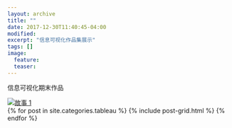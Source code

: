 ```yaml
---
layout: archive
title: ""
date: 2017-12-30T11:40:45-04:00
modified:
excerpt: "信息可视化作品集展示"
tags: []
image: 
  feature:
  teaser:
---
```


信息可视化期末作品

<div class='tableauPlaceholder' id='viz1515237638107' style='position: relative'><noscript><a href='#'><img alt='故事 1 ' src='https:&#47;&#47;public.tableau.com&#47;static&#47;images&#47;_1&#47;_18193&#47;1_1&#47;1_rss.png' style='border: none' /></a></noscript><object class='tableauViz'  style='display:none;'><param name='host_url' value='https%3A%2F%2Fpublic.tableau.com%2F' /> <param name='embed_code_version' value='3' /> <param name='site_root' value='' /> <param name='name' value='_18193&#47;1_1' /> <param name='tabs' value='no' /> <param name='toolbar' value='yes' /> <param name='static_image' value='https:&#47;&#47;public.tableau.com&#47;static&#47;images&#47;_1&#47;_18193&#47;1_1&#47;1.png' /> <param name='animate_transition' value='yes' /> <param name='display_static_image' value='yes' /> <param name='display_spinner' value='yes' /> <param name='display_overlay' value='yes' /> <param name='display_count' value='yes' /> <param name='filter' value='publish=yes' /> </object></div><script type='text/javascript'>var divElement = document.getElementById('viz1515237638107');var vizElement = divElement.getElementsByTagName('object')[0];vizElement.style.width='500px';vizElement.style.height='200px';var scriptElement = document.createElement('script');scriptElement.src = 'https://public.tableau.com/javascripts/api/viz_v1.js';vizElement.parentNode.insertBefore(scriptElement, vizElement);</script>








<div class="tiles">
{% for post in site.categories.tableau %}
  {% include post-grid.html %}
{% endfor %}
</div><!-- /.tiles 把所有categories 有 infovis列出來-->
